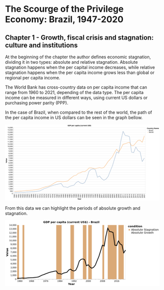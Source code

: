 # The Scourge of the Privilege Economy: Brazil, 1947-2020

## Chapter 1 - Growth, fiscal crisis and stagnation: culture and institutions

At the beginning of the chapter the author defines economic stagnation, dividing it in two types: absolute and relative stagnation. Absolute stagnation happens when the per capital income decreases, while relative stagnation happens when the per capita income grows less than global or regional per capita income.

The World Bank has cross-country data on per capita income that can range from 1960 to 2021, depending of the data type. The per capita income can be measured in different ways, using current US dollars or purchasing power parity (PPP). 

In the case of Brazil, when compared to the rest of the world, the path of the per capita income in US dollars can be seen in the graph bellow.

![Brazil per capita income in US dollars](img/gdp_brazil_usd.png)

From this data we can highlight the periods of absolute growth and stagnation.

![Brazil absolute stagnation](img/gdpusd_absolute_Brazil.png)

